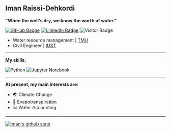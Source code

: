 ## Iman Raissi-Dehkordi 

**"When the well's dry, we know the worth of water."**

[![GitHub Badge](https://img.shields.io/github/followers/ImanRaissi?style=social)](https://github.com/ImanRaissi?tab=followers)
[![LinkedIn Badge](https://img.shields.io/badge/My-LinkedIn-blue)](https://www.linkedin.com/in/iman-raissi50b7a61b4/)
![Visitor Badge](https://visitor-badge.laobi.icu/badge?page_id=ImanRaissi.ImanRaissi)



- Water resource management | [TMU](https://www.usnews.com/education/best-global-universities/tarbiat-modares-university-528825)
- Civil Engineer | [IUST](https://www.timeshighereducation.com/world-university-rankings/iran-university-science-and-technology)

---
**My skills:**

![Python](https://img.shields.io/badge/python-3670A0?style=for-the-badge&logo=python&logoColor=ffdd54) 
![Jupyter Notebook](https://img.shields.io/badge/jupyter-%23FA0F00.svg?style=for-the-badge&logo=jupyter&logoColor=white)

---
**At present, my main interests are:**

- 🌏 Climate Change
- 🍃 Evapotranspiration
- 📊 Water Accounting

---

[![Iman's github stats](https://github-readme-stats.vercel.app/api?username=ImanRaissi&count_private=true&show_icons=true&theme=radical&hide_rank=false)](https://github.com/anuraghazra/github-readme-stats)
